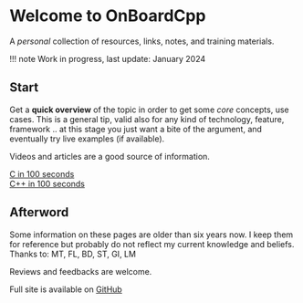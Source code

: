 # Welcome to OnBoardCpp

A *personal* collection of resources, links, notes, and training materials.


!!! note
    Work in progress, last update: January 2024


## Start

Get a **quick overview** of the topic in order to get some *core* concepts, use cases. This is a general tip, valid also for any kind of technology, feature, framework .. at this stage you just want a bite of the argument, and eventually try live examples (if available).

Videos and articles are a good source of information.

[C in 100 seconds](https://youtu.be/U3aXWizDbQ4)  
[C++ in 100 seconds](https://youtu.be/MNeX4EGtR5Y)




## Afterword

Some information on these pages are older than six years now. I keep them for reference but probably do not reflect my current knowledge and beliefs.  
Thanks to: MT, FL, BD, ST, GI, LM

Reviews and feedbacks are welcome.

Full site is available on [GitHub](https://github.com/lisr-pcx/on-board-cpp)
